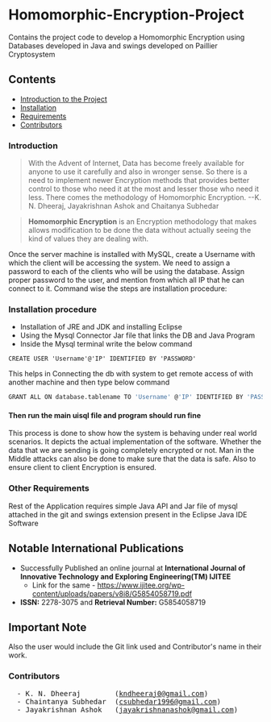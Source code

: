# Homomorphic-Encryption-Project
Contains the project code to develop a Homomorphic Encryption using Databases developed in Java and swings developed on Paillier Cryptosystem

## Contents
- [Introduction to the Project](#introduction)
- [Installation](#installation-procedure)
- [Requirements](#other-Requirements)
- [Contributors](#contributors)
### Introduction
> With the Advent of Internet, Data has become freely available for anyone to use it carefully and also in wronger sense. So there is a need to implement newer Encryption methods that provides better control to those who need it at the most and lesser those who need it less. There comes the methodology of Homomorphic Encryption.
    --K. N. Dheeraj, Jayakrishnan Ashok and Chaitanya Subhedar
    
> **Homomorphic Encryption** is an Encryption methodology that makes allows modification to be done the data without actually seeing the kind of values they are dealing with.

Once the server machine is installed with MySQL, create a Username with which the client will be accessing the system. We need to assign a password to each of the clients who will be using the database. Assign proper password to the user, and mention from which all IP that he can connect to it. Command wise the steps are installation procedure:

### Installation procedure
* Installation of JRE and JDK and installing Eclipse
* Using the Mysql Connector Jar file that links the DB and Java Program
* Inside the Mysql terminal write the below command
```
CREATE USER 'Username'@'IP' IDENTIFIED BY 'PASSWORD' 
```
This helps in Connecting the db with system to get remote access of with another machine and then type below command
```bash
GRANT ALL ON database.tablename TO 'Username' @'IP' IDENTIFIED BY 'PASSWORD' 
```

#### Then run the main uisql file and program should run fine

This process is done to show how the system is behaving under real world scenarios. It depicts the actual implementation of the software. Whether the data that we are sending is going completely encrypted or not. Man in the Middle attacks can also be done to make sure that the data is safe. Also to ensure client to client Encryption is ensured. 

### Other Requirements
Rest of the Application requires simple Java API and Jar file of mysql attached in the git and swings extension present in the Eclipse Java IDE Software

## Notable International Publications
- Successfully Published an online journal at **International Journal of Innovative Technology and Exploring Engineering(TM) IJITEE**   
    - Link for the same - https://www.ijitee.org/wp-content/uploads/papers/v8i8/G5854058719.pdf
- **ISSN:** 2278-3075 and **Retrieval Number:** G5854058719

## Important Note
Also the user would include the Git link used and Contributor's name in their work.

### Contributors
<pre>
  - K. N. Dheeraj        (<a href="kndheeraj0@gmail.com">kndheeraj0@gmail.com</a>)
  - Chaintanya Subhedar  (<a href="csubhedar1996@gmail.com">csubhedar1996@gmail.com</a>)
  - Jayakrishnan Ashok   (<a href="jayakrishnanashok@gmail.com">jayakrishnanashok@gmail.com</a>)
 </pre>
